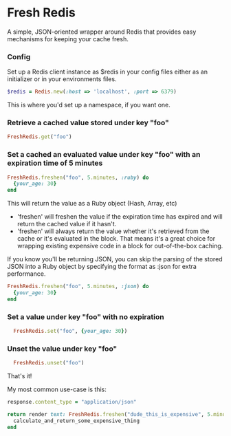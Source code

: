 Fresh Redis
===========

A simple, JSON-oriented wrapper around Redis that provides easy mechanisms for keeping your cache fresh.

### Config

Set up a Redis client instance as $redis in your config files either as an initializer or in your environments files.

```ruby
$redis = Redis.new(:host => 'localhost', :port => 6379)
```

This is where you'd set up a namespace, if you want one.

### Retrieve a cached value stored under key "foo"
```ruby
FreshRedis.get("foo")
```

### Set a cached an evaluated value under key "foo" with an expiration time of 5 minutes
```ruby
FreshRedis.freshen("foo", 5.minutes, :ruby) do
  {your_age: 30}
end
```

This will return the value as a Ruby object (Hash, Array, etc)

* 'freshen' will freshen the value if the expiration time has expired and will return the cached value if it hasn't.
* 'freshen' will always return the value whether it's retrieved from the cache or it's evaluated in the block.  That means it's a great choice for wrapping existing expensive code in a block for out-of-the-box caching.

If you know you'll be returning JSON, you can skip the parsing of the stored JSON into a Ruby object by specifying the format as :json for extra performance.

```ruby
FreshRedis.freshen("foo", 5.minutes, :json) do
  {your_age: 30}
end
```

### Set a value under key "foo" with no expiration
```ruby
  FreshRedis.set("foo", {your_age: 30})
```

### Unset the value under key "foo"
```ruby
  FreshRedis.unset("foo")
```

That's it!

My most common use-case is this:

```ruby
response.content_type = "application/json"

return render text: FreshRedis.freshen("dude_this_is_expensive", 5.minute, :json) do
  calculate_and_return_some_expensive_thing
end
```
